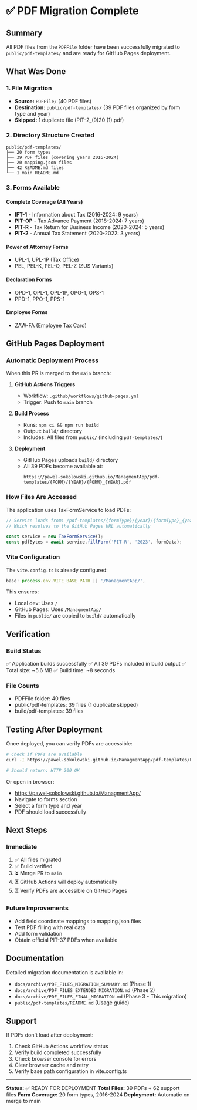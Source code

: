 # ✅ PDF Migration Complete

## Summary

All PDF files from the `PDFFile` folder have been successfully migrated to `public/pdf-templates/` and are ready for GitHub Pages deployment.

## What Was Done

### 1. File Migration
- **Source:** `PDFFile/` (40 PDF files)
- **Destination:** `public/pdf-templates/` (39 PDF files organized by form type and year)
- **Skipped:** 1 duplicate file (PIT-2_(9)20 (1).pdf)

### 2. Directory Structure Created
```
public/pdf-templates/
├── 20 form types
├── 39 PDF files (covering years 2016-2024)
├── 20 mapping.json files
├── 42 README.md files
└── 1 main README.md
```

### 3. Forms Available

#### Complete Coverage (All Years)
- **IFT-1** - Information about Tax (2016-2024: 9 years)
- **PIT-OP** - Tax Advance Payment (2018-2024: 7 years)
- **PIT-R** - Tax Return for Business Income (2020-2024: 5 years)
- **PIT-2** - Annual Tax Statement (2020-2022: 3 years)

#### Power of Attorney Forms
- UPL-1, UPL-1P (Tax Office)
- PEL, PEL-K, PEL-O, PEL-Z (ZUS Variants)

#### Declaration Forms
- OPD-1, OPL-1, OPL-1P, OPO-1, OPS-1
- PPD-1, PPO-1, PPS-1

#### Employee Forms
- ZAW-FA (Employee Tax Card)

## GitHub Pages Deployment

### Automatic Deployment Process

When this PR is merged to the `main` branch:

1. **GitHub Actions Triggers**
   - Workflow: `.github/workflows/github-pages.yml`
   - Trigger: Push to `main` branch

2. **Build Process**
   - Runs: `npm ci && npm run build`
   - Output: `build/` directory
   - Includes: All files from `public/` (including `pdf-templates/`)

3. **Deployment**
   - GitHub Pages uploads `build/` directory
   - All 39 PDFs become available at:
     ```
     https://pawel-sokolowski.github.io/ManagmentApp/pdf-templates/{FORM}/{YEAR}/{FORM}_{YEAR}.pdf
     ```

### How Files Are Accessed

The application uses TaxFormService to load PDFs:

```typescript
// Service loads from: /pdf-templates/{formType}/{year}/{formType}_{year}.pdf
// Which resolves to the GitHub Pages URL automatically

const service = new TaxFormService();
const pdfBytes = await service.fillForm('PIT-R', '2023', formData);
```

### Vite Configuration

The `vite.config.ts` is already configured:
```typescript
base: process.env.VITE_BASE_PATH || '/ManagmentApp/',
```

This ensures:
- Local dev: Uses `/`
- GitHub Pages: Uses `/ManagmentApp/`
- Files in `public/` are copied to `build/` automatically

## Verification

### Build Status
✅ Application builds successfully
✅ All 39 PDFs included in build output
✅ Total size: ~5.6 MB
✅ Build time: ~8 seconds

### File Counts
- PDFFile folder: 40 files
- public/pdf-templates: 39 files (1 duplicate skipped)
- build/pdf-templates: 39 files

## Testing After Deployment

Once deployed, you can verify PDFs are accessible:

```bash
# Check if PDFs are available
curl -I https://pawel-sokolowski.github.io/ManagmentApp/pdf-templates/PIT-R/2023/PIT-R_2023.pdf

# Should return: HTTP 200 OK
```

Or open in browser:
- https://pawel-sokolowski.github.io/ManagmentApp/
- Navigate to forms section
- Select a form type and year
- PDF should load successfully

## Next Steps

### Immediate
1. ✅ All files migrated
2. ✅ Build verified
3. ⏳ Merge PR to `main`
4. ⏳ GitHub Actions will deploy automatically
5. ⏳ Verify PDFs are accessible on GitHub Pages

### Future Improvements
- Add field coordinate mappings to mapping.json files
- Test PDF filling with real data
- Add form validation
- Obtain official PIT-37 PDFs when available

## Documentation

Detailed migration documentation is available in:
- `docs/archive/PDF_FILES_MIGRATION_SUMMARY.md` (Phase 1)
- `docs/archive/PDF_FILES_EXTENDED_MIGRATION.md` (Phase 2)
- `docs/archive/PDF_FILES_FINAL_MIGRATION.md` (Phase 3 - This migration)
- `public/pdf-templates/README.md` (Usage guide)

## Support

If PDFs don't load after deployment:
1. Check GitHub Actions workflow status
2. Verify build completed successfully
3. Check browser console for errors
4. Clear browser cache and retry
5. Verify base path configuration in vite.config.ts

---

**Status:** ✅ READY FOR DEPLOYMENT
**Total Files:** 39 PDFs + 62 support files
**Form Coverage:** 20 form types, 2016-2024
**Deployment:** Automatic on merge to main

